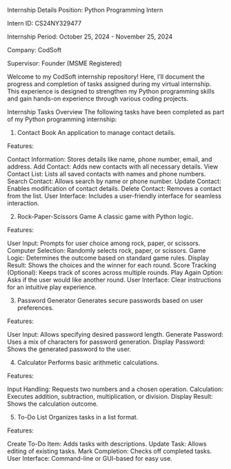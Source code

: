 Internship Details
Position: Python Programming Intern

Intern ID: CS24NY329477

Internship Period: October 25, 2024 - November 25, 2024

Company: CodSoft

Supervisor: Founder (MSME Registered)

Welcome to my CodSoft internship repository! Here, I’ll document the progress and completion of tasks assigned during my virtual internship. This experience is designed to strengthen my Python programming skills and gain hands-on experience through various coding projects.

Internship Tasks Overview
The following tasks have been completed as part of my Python programming internship:


1. Contact Book
An application to manage contact details.

Features:

Contact Information: Stores details like name, phone number, email, and address.
Add Contact: Adds new contacts with all necessary details.
View Contact List: Lists all saved contacts with names and phone numbers.
Search Contact: Allows search by name or phone number.
Update Contact: Enables modification of contact details.
Delete Contact: Removes a contact from the list.
User Interface: Includes a user-friendly interface for seamless interaction.


2. Rock-Paper-Scissors Game
A classic game with Python logic.

Features:

User Input: Prompts for user choice among rock, paper, or scissors.
Computer Selection: Randomly selects rock, paper, or scissors.
Game Logic: Determines the outcome based on standard game rules.
Display Result: Shows the choices and the winner for each round.
Score Tracking (Optional): Keeps track of scores across multiple rounds.
Play Again Option: Asks if the user would like another round.
User Interface: Clear instructions for an intuitive play experience.


3. Password Generator
Generates secure passwords based on user preferences.

Features:

User Input: Allows specifying desired password length.
Generate Password: Uses a mix of characters for password generation.
Display Password: Shows the generated password to the user.


4. Calculator
Performs basic arithmetic calculations.

Features:

Input Handling: Requests two numbers and a chosen operation.
Calculation: Executes addition, subtraction, multiplication, or division.
Display Result: Shows the calculation outcome.


5. To-Do List
Organizes tasks in a list format.

Features:

Create To-Do Item: Adds tasks with descriptions.
Update Task: Allows editing of existing tasks.
Mark Completion: Checks off completed tasks.
User Interface: Command-line or GUI-based for easy use.
